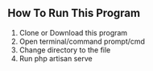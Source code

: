 ## How To Run This Program

1. Clone or Download this program
2. Open terminal/command prompt/cmd
3. Change directory to the file
4. Run php artisan serve
